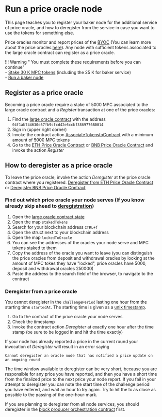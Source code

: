 # Run a price oracle node

This page teaches you to register your baker node for the additional service of price oracle, and how to deregister from
the service in case you want to use the tokens for something else.

Price oracles monitor and report prices of the [BYOC](../pbc-fundamentals/byoc/introduction-to-byoc.md) (You can learn more about the price oracles [here](../pbc-fundamentals/dictionary.md#price-oracle)). Any node with
sufficient tokens associated to the large oracle contract can register as a price oracle.

!!! Warning " You must complete these requirements before you can continue"    
    - [Stake 30 K MPC tokens](https://browser.partisiablockchain.com/node-operation) (including the 25 K for baker service)     
    - [Run a baker node](run-a-baker-node.md)    


## Register as a price oracle

Becoming a price oracle require a stake of 5000 MPC associated to the large oracle contract and a _Register_ transaction at one of the price oracles:

1. Find
   the [large oracle contract](https://browser.partisiablockchain.com/contracts/04f1ab744630e57fb9cfcd42e6ccbf386977680014/associateTokensToContract)
   with the address `04f1ab744630e57fb9cfcd42e6ccbf386977680014`
2. Sign in (upper right corner)
3. Invoke the contract action [AssociateTokenstoContract](https://browser.partisiablockchain.com/contracts/04f1ab744630e57fb9cfcd42e6ccbf386977680014/associateTokensToContract) with a minimum amount of 5000 MPC tokens
4. Go to
   the [ETH Price Oracle Contract](https://browser.partisiablockchain.com/contracts/0485010babcdb7aa56a0da57a840d81e2ea5f5705d/register)
   or [BNB Price Oracle Contract](https://browser.partisiablockchain.com/contracts/049abfc6e763e8115e886fd1f7811944f43b533c39/register)
   and invoke the action _Register_



## How to deregister as a price oracle

To leave the price oracle, invoke the action _Deregister_ at the price oracle contract where you registered. [Deregister from ETH Price Oracle Contract](https://browser.partisiablockchain.com/contracts/0485010babcdb7aa56a0da57a840d81e2ea5f5705d/deregister) or [Deregister BNB Price Oracle Contract](https://browser.partisiablockchain.com/contracts/049abfc6e763e8115e886fd1f7811944f43b533c39/deregister)
 
### Find out which price oracle your node serves (If you know already skip ahead to [deregistration](#deregister-from-a-price-oracle))   

1. Open the [large oracle contract state](https://browser.partisiablockchain.com/contracts/04f1ab744630e57fb9cfcd42e6ccbf386977680014?tab=state)   
2. Open the map `stakedTokens`   
3. Search for your blockchain address `CTRL+f`   
4. Open the struct next to your blockchain address   
5. Open the map `lockedToOracle`   
6. You can see the addresses of the oracles your node serve and MPC tokens staked to them   
7. Copy the address of the oracle you want to leave (you can distinguish the price oracles from deposit and withdrawal oracles by looking at the amount of MPC tokes they have "locked", price oracles have 5000, deposit and withdrawal oracles 250000)
8. Paste the address to the search field of the browser, to navigate to the contract   

### Deregister from a price oracle   

You cannot deregister in the `challengePeriod` lasting one hour from the starting time `startedAt`. The starting time is given as a [unix timestamp](https://www.unixtimestamp.com/).

1. Go to the contract of the price oracle your node serves
2. Check the timestamp
3. Invoke the contract action _Deregister_ at exactly one hour after the time stamp (be sure to be logged in and hit the time exactly)

If your node has already reported a price in the current round your invocation of _Deregister_ will result in an error
saying 

```Cannot deregister an oracle node that has notified a price update on an ongoing round```


The time window available to deregister can be very short, because you are responsible for any price you have reported,
and then you have a short time from the finalized price to the next price your node report. If you fail in your attempt
to deregister you can note the start time of the challenge period you have entered, and wait an hour to try again. Try
to hit the tx as close as possible to the passing of the one-hour-mark.

If you are planning to deregister from all node services, you should deregister in
the [block producer orchestration contract](https://browser.partisiablockchain.com/contracts/04203b77743ad0ca831df9430a6be515195733ad91/removeBp)
first.
